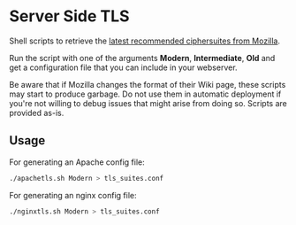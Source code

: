 # Server Side TLS

Shell scripts to retrieve the [latest recommended ciphersuites from Mozilla](https://wiki.mozilla.org/Security/Server_Side_TLS).

Run the script with one of the arguments **Modern**, **Intermediate**, **Old** and get a configuration file that you can include in your webserver.

Be aware that if Mozilla changes the format of their Wiki page, these scripts may start to produce garbage.
Do not use them in automatic deployment if you're not willing to debug issues that might arise from doing so.
Scripts are provided as-is.

## Usage

For generating an Apache config file:

```bash
./apachetls.sh Modern > tls_suites.conf
```

For generating an nginx config file:

```bash
./nginxtls.sh Modern > tls_suites.conf
```

